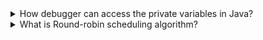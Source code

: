 <details>
  <summary>How debugger can access the private variables in Java?</summary>

In a JVM based on the OpenJDK codebase, a debugger uses a JVMTI agent to access the state of the program being debugged. The agent makes calls to the JVMTI native API. 
This allows the agent (and hence the debugger) to read and write the values of object fields, local variables, etc. The JVMTI APIs ignore accessibility.
</details>


<details>
  <summary>What is Round-robin scheduling algorithm?</summary>

</details>
